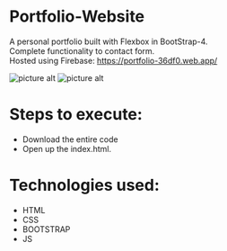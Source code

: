 # Portfolio-Website
A personal portfolio built with Flexbox in BootStrap-4.<br />
Complete functionality to contact form.<br />
Hosted using Firebase: https://portfolio-36df0.web.app/ <br />

![picture alt](https://github.com/lakshjadhwanilj/Portfolio/blob/master/Large%20Screen%20Screenshot.png)
![picture alt](https://github.com/lakshjadhwanilj/Portfolio/blob/master/Small%20Screen%20Screenshot.jpg)

# Steps to execute:

   * Download the entire code
   * Open up the index.html.

# Technologies used:

   * HTML
   * CSS 
   * BOOTSTRAP
   * JS
